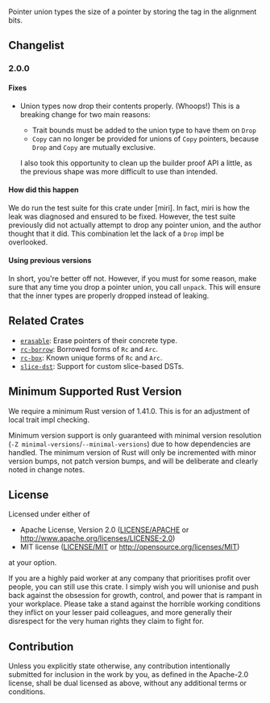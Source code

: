 Pointer union types the size of a pointer
by storing the tag in the alignment bits.

## Changelist

### 2.0.0
#### Fixes

- Union types now drop their contents properly. (Whoops!)
  This is a breaking change for two main reasons:

  - Trait bounds must be added to the union type to have them on `Drop`
  - `Copy` can no longer be provided for unions of `Copy` pointers,
    because `Drop` and `Copy` are mutually exclusive.

  I also took this opportunity to clean up the builder proof API a little,
  as the previous shape was more difficult to use than intended.

#### How did this happen

We do run the test suite for this crate under [miri]. In fact, miri is how the
leak was diagnosed and ensured to be fixed. However, the test suite previously
did not actually attempt to drop any pointer union, and the author thought that
it did. This combination let the lack of a `Drop` impl be overlooked.

#### Using previous versions

In short, you're better off not. However, if you must for some reason,
make sure that any time you drop a pointer union, you call `unpack`.
This will ensure that the inner types are properly dropped instead of leaking.

## Related Crates

- [`erasable`](https://lib.rs/crates/erasable): Erase pointers of their concrete type.
- [`rc-borrow`](https://lib.rs/crates/rc-borrow): Borrowed forms of `Rc` and `Arc`.
- [`rc-box`](https://lib.rs/crates/rc-box): Known unique forms of `Rc` and `Arc`.
- [`slice-dst`](https://lib.rs/crates/slice-dst): Support for custom slice-based DSTs.

## Minimum Supported Rust Version

We require a minimum Rust version of 1.41.0.
This is for an adjustment of local trait impl checking.

Minimum version support is only guaranteed with minimal version resolution
(`-Z minimal-versions`/`--minimal-versions`) due to how dependencies are handled.
The minimum version of Rust will only be incremented with minor version bumps,
not patch version bumps, and will be deliberate and clearly noted in change notes.

## License

Licensed under either of

 * Apache License, Version 2.0
   ([LICENSE/APACHE](../../LICENSE/APACHE) or http://www.apache.org/licenses/LICENSE-2.0)
 * MIT license
   ([LICENSE/MIT](../../LICENSE/MIT) or http://opensource.org/licenses/MIT)

at your option.

If you are a highly paid worker at any company that prioritises profit over
people, you can still use this crate. I simply wish you will unionise and push
back against the obsession for growth, control, and power that is rampant in
your workplace. Please take a stand against the horrible working conditions
they inflict on your lesser paid colleagues, and more generally their
disrespect for the very human rights they claim to fight for.

## Contribution

Unless you explicitly state otherwise, any contribution intentionally submitted
for inclusion in the work by you, as defined in the Apache-2.0 license, shall be
dual licensed as above, without any additional terms or conditions.
